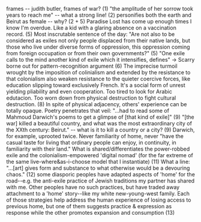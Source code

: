 frames -- judith butler, frames of war? (1)
"the amplitude of her sorrow took years to reach me" -- what a strong line! (2)
personifies both the earth and Beirut as female -- why? (2 + 5)
Paradise Lost has come up enough times I know I'm overdue. Like a kid with a glaring absence on a vaccination record. (5)
Most inscrutable sentence of the day: "Are not also to be considered as exiles not only people displaced from their native lands, but those who live under diverse forms of oppression, this oppression coming from foreign occupation or from their own governments?" (5)
"One exile calls to the mind another kind of exile which it intensifies, defines" -> Scarry borne out for pattern-recognition argument (6)
The imprecise turmoil wrought by the imposition of colinialism and extended by the resistance to that colonialism also weaken resistance to the quieter coercive forces, like education slipping toward exclusively French. It's a social form of unrest yielding pliability and even cooperation. Too tired to look for Arabic edutacion. Too worn down from physical destruction to fight cultural destruction. (8)
In spite of physical adjacency, others' experience can be totally opaque. Poetry penetrates that veil: "...had to read some of Mahmoud Darwich's poems to get a glimpse of [that kind of exile]" (9)
"[the war] killed a beautiful country, and what was the most extraordinary city of the XXth century: Beirut." -- what is it to kill a country or a city? (9)
Darwich, for example, uprooted twice. Never familiarity of home, never "have the casual taste for living that ordinary people can enjoy, in continuity, in familiarity with their land." What is shared/differentiates the power-robbed exile and the colonialism-empowered 'digital nomad' (for the far extreme of the same live-where&as-i-choose model that I instantiate) (11)
What a line: "...[art] gives form and substance to what otherwise would be a devouring chaos." (12)
some diasporic peoples have adapted aspects of 'home' for the road--e.g. the anti-exile practice of Jewish traditions my partner has shared with me. Other peoples have no such practices, but have traded away attachment to a 'home' story--like my white new-young-west family. Each of those strategies help address the human experience of losing access to previous home, but one of them suggests practice & expression as response while the other promotes expansion and consumption (13)
